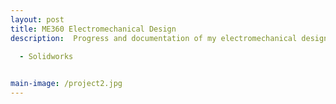 ```yaml
---
layout: post
title: ME360 Electromechanical Design
description:  Progress and documentation of my electromechanical design course.

  - Solidworks
  

main-image: /project2.jpg
---
```

